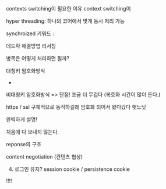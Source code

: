 contexts switching이 필요한 이유
context switching이

hyper threading: 하나의 코어에서 몇개 동시 처리 가능

synchroized 키워드 :

데드락 해결방법 리서칭

병목은 어떻게 처리하면 될까?

대칭키 암호화방식

-

비대칭키 암호화방식
=> 단점! 조금 더 무겁다
(복호화 시간이 많이 든다.)

https / ssl 구체적으로 동작하길래 암호화 되어서 왔다갔다 햇느닞

완벽하게 설명!

처음에 다 보내지 않는다.

reponse의 구조

content negotiation (컨텐츠 협상)

4.  로그인 유지?
    session cookie / persistence cookie

!!!!

